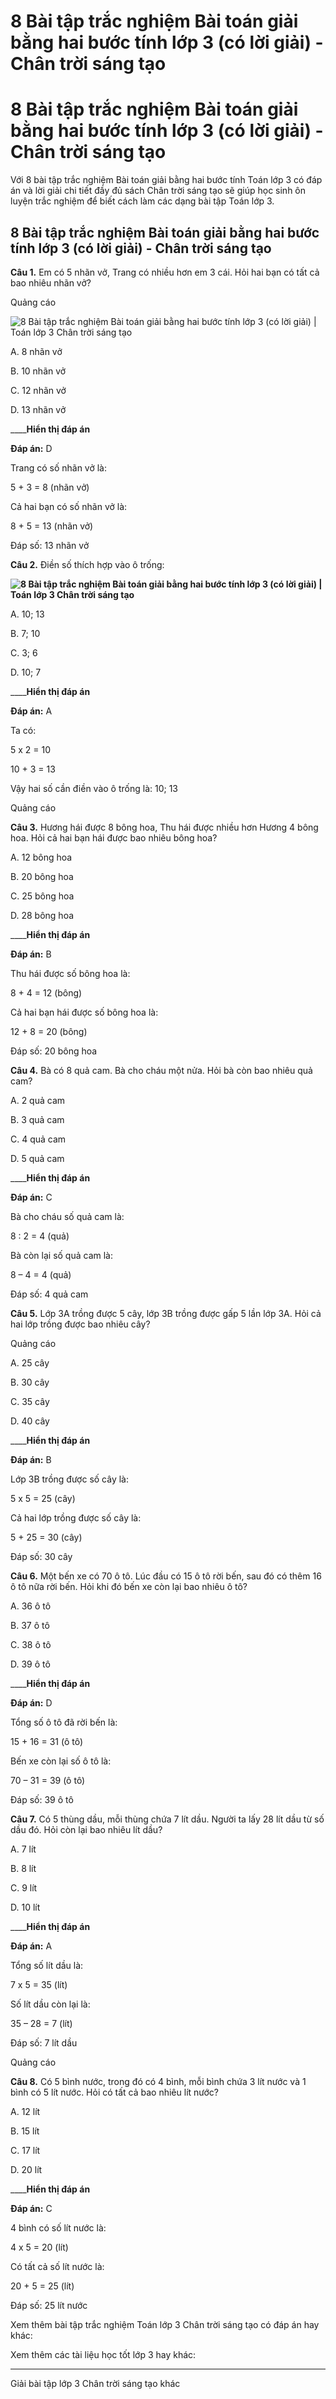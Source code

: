 # 8 Bài tập trắc nghiệm Bài toán giải bằng hai bước tính lớp 3 (có lời giải) - Chân trời sáng tạo

# 8 Bài tập trắc nghiệm Bài toán giải bằng hai bước tính lớp 3 (có lời giải) - Chân trời sáng tạo

Với 8 bài tập trắc nghiệm Bài toán giải bằng hai bước tính Toán lớp 3 có đáp án và lời giải chi tiết đầy đủ sách Chân trời sáng tạo sẽ giúp học sinh ôn luyện trắc nghiệm để biết cách làm các dạng bài tập Toán lớp 3.

## 8 Bài tập trắc nghiệm Bài toán giải bằng hai bước tính lớp 3 (có lời giải) - Chân trời sáng tạo

**Câu 1.** Em có 5 nhãn vở, Trang có nhiều hơn em 3 cái. Hỏi hai bạn có tất cả bao nhiêu nhãn vở?

Quảng cáo

![8 Bài tập trắc nghiệm Bài toán giải bằng hai bước tính lớp 3 \(có lời giải\) | Toán lớp 3 Chân trời sáng tạo](https://vietjack.com/toan-3-ct/images/trac-nghiem-bai-toan-giai-bang-hai-buoc-tinh-243872.PNG)

A. 8 nhãn vở

B. 10 nhãn vở

C. 12 nhãn vở

D. 13 nhãn vở

____**Hiển thị đáp án**

**Đáp án:** D

Trang có số nhãn vở là:

5 + 3 = 8 (nhãn vở)

Cả hai bạn có số nhãn vở là:

8 + 5 = 13 (nhãn vở)

Đáp số: 13 nhãn vở

**Câu 2.** Điền số thích hợp vào ô trống:

**![8 Bài tập trắc nghiệm Bài toán giải bằng hai bước tính lớp 3 \(có lời giải\) | Toán lớp 3 Chân trời sáng tạo](https://vietjack.com/toan-3-ct/images/trac-nghiem-bai-toan-giai-bang-hai-buoc-tinh-243873.PNG)**

A. 10; 13

B. 7; 10

C. 3; 6

D. 10; 7

____**Hiển thị đáp án**

**Đáp án:** A

Ta có: 

5 x 2 = 10 

10 + 3 = 13

Vậy hai số cần điền vào ô trống là: 10; 13

Quảng cáo

**Câu 3.** Hương hái được 8 bông hoa, Thu hái được nhiều hơn Hương 4 bông hoa. Hỏi cả hai bạn hái được bao nhiêu bông hoa?

A. 12 bông hoa

B. 20 bông hoa

C. 25 bông hoa

D. 28 bông hoa

____**Hiển thị đáp án**

**Đáp án:** B

Thu hái được số bông hoa là: 

8 + 4 = 12 (bông)

Cả hai bạn hái được số bông hoa là:

12 + 8 = 20 (bông)

Đáp số: 20 bông hoa 

**Câu 4.** Bà có 8 quả cam. Bà cho cháu một nửa. Hỏi bà còn bao nhiêu quả cam?

A. 2 quả cam

B. 3 quả cam 

C. 4 quả cam

D. 5 quả cam

____**Hiển thị đáp án**

**Đáp án:** C

Bà cho cháu số quả cam là:

8 : 2 = 4 (quả)

Bà còn lại số quả cam là:

8 – 4 = 4 (quả)

Đáp số: 4 quả cam

**Câu 5.** Lớp 3A trồng được 5 cây, lớp 3B trồng được gấp 5 lần lớp 3A. Hỏi cả hai lớp trồng được bao nhiêu cây?

Quảng cáo

A. 25 cây

B. 30 cây

C. 35 cây

D. 40 cây

____**Hiển thị đáp án**

**Đáp án:** B

Lớp 3B trồng được số cây là:

5 x 5 = 25 (cây)

Cả hai lớp trồng được số cây là:

5 + 25 = 30 (cây)

Đáp số: 30 cây

**Câu 6.** Một bến xe có 70 ô tô. Lúc đầu có 15 ô tô rời bến, sau đó có thêm 16 ô tô nữa rời bến. Hỏi khi đó bến xe còn lại bao nhiêu ô tô?

A. 36 ô tô

B. 37 ô tô

C. 38 ô tô

D. 39 ô tô

____**Hiển thị đáp án**

**Đáp án:** D

Tổng số ô tô đã rời bến là:

15 + 16 = 31 (ô tô)

Bến xe còn lại số ô tô là:

70 – 31 = 39 (ô tô)

Đáp số: 39 ô tô

**Câu 7.** Có 5 thùng dầu, mỗi thùng chứa 7 lít dầu. Người ta lấy 28 lít dầu từ số dầu đó. Hỏi còn lại bao nhiêu lít dầu?

A. 7 lít

B. 8 lít

C. 9 lít

D. 10 lít

____**Hiển thị đáp án**

**Đáp án:** A

Tổng số lít dầu là: 

7 x 5 = 35 (lít)

Số lít dầu còn lại là:

35 – 28 = 7 (lít)

Đáp số: 7 lít dầu

Quảng cáo

**Câu 8.** Có 5 bình nước, trong đó có 4 bình, mỗi bình chứa 3 lít nước và 1 bình có 5 lít nước. Hỏi có tất cả bao nhiêu lít nước?

A. 12 lít

B. 15 lít

C. 17 lít

D. 20 lít

____**Hiển thị đáp án**

**Đáp án:** C

4 bình có số lít nước là:

4 x 5 = 20 (lít)

Có tất cả số lít nước là: 

20 + 5 = 25 (lít)

Đáp số: 25 lít nước

Xem thêm bài tập trắc nghiệm Toán lớp 3 Chân trời sáng tạo có đáp án hay khác:

Xem thêm các tài liệu học tốt lớp 3 hay khác:

* * *

Giải bài tập lớp 3 Chân trời sáng tạo khác
